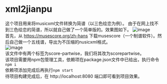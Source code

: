 # xml2jianpu
这个项目用来将musicxml文件转换为简谱（以三色绘恋为例）。
由于在网上找不到三色绘恋的简谱，所以就自己做了一个简单版的。效果图如下。
![image](https://user-images.githubusercontent.com/120734145/208136925-fc766764-6ba3-416b-ab41-edde6a787dac.png)  
首先，从 https://musescore.org/zh-hans 下载musescore（一个制谱软件）。然后自己做一个五线谱，导出为不压缩的nusicxml格式。  
![image](https://user-images.githubusercontent.com/120734145/208136371-0fdded23-b1de-4388-8392-9f64795eaab0.png)   
该文件中有两个标签为score-partwise，我们将其改为scorepartwise。  
该项目需要用npm包管理工具，依赖项在package.json文件中已给出，执行命令 `npm i`  
依赖项添加完成后再执行`npm start`  
待项目构建完成后，在 http://localhost:8080 端口即可看到项目效果。
